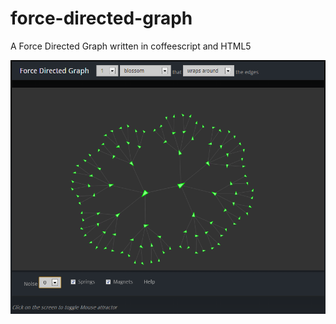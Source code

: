 force-directed-graph
====================

A Force Directed Graph written in coffeescript and HTML5

![Alt text](/doc/fdg_screenshot.png?raw=true)
